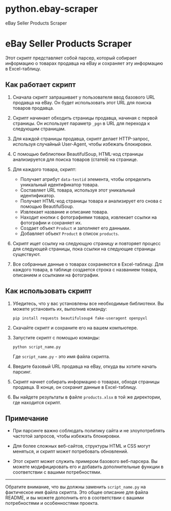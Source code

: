 # python.ebay-scraper
eBay Seller Products Scraper

# eBay Seller Products Scraper

Этот скрипт представляет собой парсер, который собирает информацию о товарах продавца на eBay и сохраняет эту информацию в Excel-таблицу.

## Как работает скрипт

1. Сначала скрипт запрашивает у пользователя ввод базового URL продавца на eBay. Он будет использовать этот URL для поиска товаров продавца.

2. Скрипт начинает обходить страницы продавца, начиная с первой страницы. Он использует параметр `_pgn` в URL для перехода к следующим страницам.

3. Для каждой страницы продавца, скрипт делает HTTP-запрос, используя случайный User-Agent, чтобы избежать блокировки.

4. С помощью библиотеки BeautifulSoup, HTML-код страницы анализируется для поиска товаров (статей) на странице.

5. Для каждого товара, скрипт:
   - Получает атрибут `data-testid` элемента, чтобы определить уникальный идентификатор товара.
   - Составляет URL товара, используя этот уникальный идентификатор.
   - Получает HTML-код страницы товара и анализирует его снова с помощью BeautifulSoup.
   - Извлекает название и описание товара.
   - Находит кнопки с фотографиями товара, извлекает ссылки на фотографии и сохраняет их.
   - Создает объект `Product` и заполняет его данными.
   - Добавляет объект `Product` в список `products`.

6. Скрипт ищет ссылку на следующую страницу и повторяет процесс для следующей страницы, пока ссылки на следующие страницы существуют.

7. Все собранные данные о товарах сохраняются в Excel-таблицу. Для каждого товара, в таблице создается строка с названием товара, описанием и ссылками на фотографии.

## Как использовать скрипт

1. Убедитесь, что у вас установлены все необходимые библиотеки. Вы можете установить их, выполнив команду:

   ```
   pip install requests beautifulsoup4 fake-useragent openpyxl
   ```

2. Скачайте скрипт и сохраните его на вашем компьютере.

3. Запустите скрипт с помощью команды:

   ```
   python script_name.py
   ```

   Где `script_name.py` - это имя файла скрипта.

4. Введите базовый URL продавца на eBay, откуда вы хотите начать парсинг.

5. Скрипт начнет собирать информацию о товарах, обходя страницы продавца. В конце, он сохранит данные в Excel-таблицу.

6. Вы найдете результаты в файле `products.xlsx` в той же директории, где находится скрипт.

## Примечание

- При парсинге важно соблюдать политику сайта и не злоупотреблять частотой запросов, чтобы избежать блокировки.

- Для более сложных веб-сайтов, структуры HTML и CSS могут меняться, и скрипт может потребовать обновлений.

- Этот скрипт может служить примером базового веб-парсера. Вы можете модифицировать его и добавить дополнительные функции в соответствии с вашими потребностями.


---

Обратите внимание, что вы должны заменить `script_name.py` на фактическое имя файла скрипта. Это общее описание для файла README, и вы можете дополнить его в соответствии с вашими потребностями и особенностями проекта.